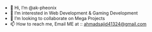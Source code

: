 - 👋 Hi, I’m @ak-pheonix
- 👀 I’m interested in Web Development & Gaming Development
- 💞️ I’m looking to collaborate on Mega Projects
- 📫 How to reach me, Email ME at :: ahmadsajid41324@gmail.com

<!---
ak-pheonix/ak-pheonix is a ✨ special ✨ repository because its `README.md` (this file) appears on your GitHub profile.
You can click the Preview link to take a look at your changes.
--->
